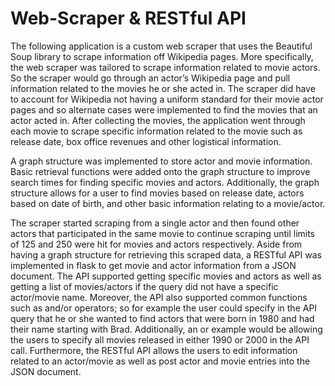 # Web-Scraper & RESTful API

The following application is a custom web scraper that uses the Beautiful Soup library to scrape information off Wikipedia pages. More specifically, the web scraper was tailored to scrape information related to movie actors. So the scraper would go through an actor’s Wikipedia page and pull information related to the movies he or she acted in. The scraper did have to account for Wikipedia not having a uniform standard for their movie actor pages and so alternate cases were implemented to find the movies that an actor acted in. After collecting the movies, the application went through each movie to scrape specific information related to the movie such as release date, box office revenues and other logistical information.

A graph structure was implemented to store actor and movie information. Basic retrieval functions were added onto the graph structure to improve search times for finding specific movies and actors. Additionally, the graph structure allows for a user to find movies based on release date, actors based on date of birth, and other basic information relating to a movie/actor.

The scraper started scraping from a single actor and then found other actors that participated in the same movie to continue scraping until limits of 125 and 250 were hit for movies and actors respectively. Aside from having a graph structure for retrieving this scraped data, a RESTful API was implemented in flask to get movie and actor information from a JSON document. The API supported getting specific movies and actors as well as getting a list of movies/actors if the query did not have a specific actor/movie name. Moreover, the API also supported common functions such as and/or operators; so for example the user could specify in the API query that he or she wanted to find actors that were born in 1980 and had their name starting with Brad. Additionally, an or example would be allowing the users to specify all movies released in either 1990 or 2000 in the API call. Furthermore, the RESTful API allows the users to edit information related to an actor/movie as well as post actor and movie entries into the JSON document.  

